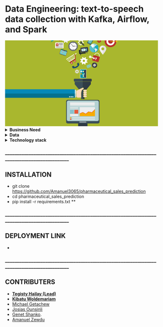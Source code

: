 # Data Engineering: text-to-speech data collection with Kafka, Airflow, and Spark

<img title="kafka" alt="Alt text" src="/images/collect.png" width= "1000">

<details close>
<summary><b>Business Need</b></summary>
<br>
Recognizing the value of large data sets for speech-t0-text data sets, and seeing the opportunity that there are many text corpuses for Amharic and Swahili languages, this project aims to design and build a robust, large scale, fault tolerant, highly available Kafka cluster that can be used to post a sentence and receive an audio file. 

By the end of this project, we will produce a tool that can be deployed to process posting and receiving text and audio files from and into a data lake, apply transformation in a distributed manner, and load it into a warehouse in a suitable format to train a speech-t0-text model.  

</details>
<details close>
<summary><b>Data</b></summary>
<br>
The purpose of the project is to build a data engineering pipeline that allows recording millions of Amharic and Swahili speakers reading digital texts in-app and web platforms. There are a number of large text corpora we will use, but for the purpose of testing the backend development, we can use the recently released Amharic news text classification dataset with baseline performance dataset: [IsraelAbebe/An-Amharic-News-Text-classification-Dataset: An Amharic News Text classification Dataset (github.com)](https://github.com/IsraelAbebe/An-Amharic-News-Text-classification-Dataset).

Read a brief description of the data [here](https://arxiv.org/pdf/2103.05639.pdf).

### Alternative data 
Ready-made Amharic data collected from different sources [here](https://drive.google.com/file/d/1_YLX27TdACjIF1iu8e3t-kkTb1qBlLkO/view?usp=sharing). 

</details>
<details close>
<summary><b>Technology stack</b></summary>
<br>
Integration between tools towards the final goal

<img title="kafka" alt="Alt text" src="/images/kafka.PNG">

</details>

### ___________________________________________________________________________________________
## INSTALLATION
 * git clone https://github.com/Amanuel3065/pharmaceutical_sales_prediction
 * cd pharmaceutical_sales_prediction
 * pip install -r requirements.txt **

### ___________________________________________________________________________________________
## DEPLOYMENT LINK
 *  
### ___________________________________________________________________________________________
## CONTRIBUTERS
- [**Tegisty Hailay (Lead)**](https://github.com/tigisthailay)
- [**Kibatu Woldemariam**](https://github.com/kebishaa)
- [Michael Getachew](https://github.com/michaelgetachew-abebe)
- [Josias Ounsinli](https://github.com/Josias-Ounsinli)
- [Genet Shanko](https://github.com/gshanko125298).   
- [Amanuel Zewdu](https://github.com/Amanuel3065)

